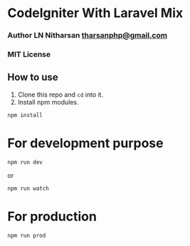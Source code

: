 # CodeIgniter With Laravel Mix
### Author LN Nitharsan <tharsanphp@gmail.com>
### MIT License

## How to use
1. Clone this repo and `cd` into it.
2. Install npm modules.
```
npm install
```

# For development purpose
```
npm run dev 
```
or
```
npm run watch
```

# For production
```
npm run prod
```
